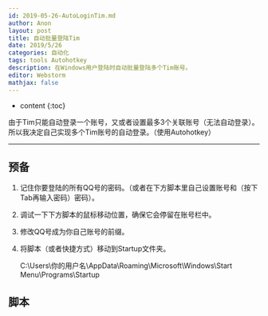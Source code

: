 ```yaml
---
id: 2019-05-26-AutoLoginTim.md
author: Anon
layout: post
title: 自动批量登陆Tim
date: 2019/5/26
categories: 自动化 
tags: tools Autohotkey
description: 在Windows用户登陆时自动批量登陆多个Tim账号。
editor: Webstorm
mathjax: false
---
```



* content
{:toc}

由于Tim只能自动登录一个账号，又或者设置最多3个关联账号（无法自动登录）。所以我决定自己实现多个Tim账号的自动登录。（使用Autohotkey）

___


## 预备
1. 记住你要登陆的所有QQ号的密码。（或者在下方脚本里自己设置账号和（按下Tab再输入密码）密码）。
2. 调试一下下方脚本的鼠标移动位置，确保它会停留在账号栏中。
3. 修改QQ号成为你自己账号的前缀。
4. 将脚本（或者快捷方式）移动到Startup文件夹。
    
    C:\Users\你的用户名\AppData\Roaming\Microsoft\Windows\Start Menu\Programs\Startup
    
## 脚本

<script src="https://gist.github.com/eMous/70df9702975595be8fa46e2761be2945.js"></script>


